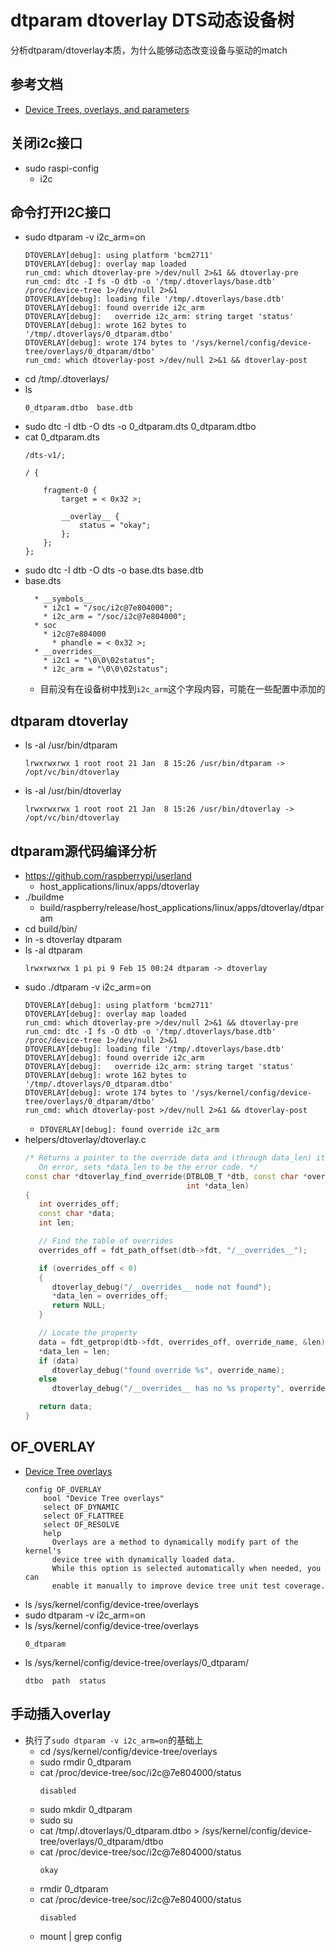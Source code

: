 # dtparam dtoverlay DTS动态设备树

分析dtparam/dtoverlay本质，为什么能够动态改变设备与驱动的match

## 参考文档

* [Device Trees, overlays, and parameters](https://www.raspberrypi.org/documentation/configuration/device-tree.md)

## 关闭i2c接口

* sudo raspi-config
  * i2c

## 命令打开I2C接口

* sudo dtparam -v i2c_arm=on
  ```
  DTOVERLAY[debug]: using platform 'bcm2711'
  DTOVERLAY[debug]: overlay map loaded
  run_cmd: which dtoverlay-pre >/dev/null 2>&1 && dtoverlay-pre
  run_cmd: dtc -I fs -O dtb -o '/tmp/.dtoverlays/base.dtb' /proc/device-tree 1>/dev/null 2>&1
  DTOVERLAY[debug]: loading file '/tmp/.dtoverlays/base.dtb'
  DTOVERLAY[debug]: found override i2c_arm
  DTOVERLAY[debug]:   override i2c_arm: string target 'status'
  DTOVERLAY[debug]: wrote 162 bytes to '/tmp/.dtoverlays/0_dtparam.dtbo'
  DTOVERLAY[debug]: wrote 174 bytes to '/sys/kernel/config/device-tree/overlays/0_dtparam/dtbo'
  run_cmd: which dtoverlay-post >/dev/null 2>&1 && dtoverlay-post
  ```
* cd /tmp/.dtoverlays/
* ls
  ```
  0_dtparam.dtbo  base.dtb
  ```
* sudo dtc -I dtb -O dts -o 0_dtparam.dts 0_dtparam.dtbo
* cat 0_dtparam.dts
  ```dts
  /dts-v1/;
  
  / {
  
      fragment-0 {
          target = < 0x32 >;
  
          __overlay__ {
              status = "okay";
          };
      };
  };
  ```
* sudo dtc -I dtb -O dts -o base.dts base.dtb
* base.dts
  ```
    * __symbols__
      * i2c1 = "/soc/i2c@7e804000";
      * i2c_arm = "/soc/i2c@7e804000";
    * soc
      * i2c@7e804000
        * phandle = < 0x32 >;
    * __overrides__
      * i2c1 = "\0\0\02status";
      * i2c_arm = "\0\0\02status";
  ```
  * 目前没有在设备树中找到`i2c_arm`这个字段内容，可能在一些配置中添加的

## dtparam dtoverlay

* ls -al /usr/bin/dtparam
  ```
  lrwxrwxrwx 1 root root 21 Jan  8 15:26 /usr/bin/dtparam -> /opt/vc/bin/dtoverlay
  ```
* ls -al /usr/bin/dtoverlay
  ```
  lrwxrwxrwx 1 root root 21 Jan  8 15:26 /usr/bin/dtoverlay -> /opt/vc/bin/dtoverlay
  ```

## dtparam源代码编译分析

* https://github.com/raspberrypi/userland
  * host_applications/linux/apps/dtoverlay
* ./buildme
  * build/raspberry/release/host_applications/linux/apps/dtoverlay/dtparam
* cd build/bin/
* ln -s dtoverlay dtparam
* ls -al dtparam
  ```
  lrwxrwxrwx 1 pi pi 9 Feb 15 00:24 dtparam -> dtoverlay
  ```
* sudo ./dtparam -v i2c_arm=on
  ```
  DTOVERLAY[debug]: using platform 'bcm2711'
  DTOVERLAY[debug]: overlay map loaded
  run_cmd: which dtoverlay-pre >/dev/null 2>&1 && dtoverlay-pre
  run_cmd: dtc -I fs -O dtb -o '/tmp/.dtoverlays/base.dtb' /proc/device-tree 1>/dev/null 2>&1
  DTOVERLAY[debug]: loading file '/tmp/.dtoverlays/base.dtb'
  DTOVERLAY[debug]: found override i2c_arm
  DTOVERLAY[debug]:   override i2c_arm: string target 'status'
  DTOVERLAY[debug]: wrote 162 bytes to '/tmp/.dtoverlays/0_dtparam.dtbo'
  DTOVERLAY[debug]: wrote 174 bytes to '/sys/kernel/config/device-tree/overlays/0_dtparam/dtbo'
  run_cmd: which dtoverlay-post >/dev/null 2>&1 && dtoverlay-post
  ```
  * `DTOVERLAY[debug]: found override i2c_arm`
* helpers/dtoverlay/dtoverlay.c
  ```cpp
  /* Returns a pointer to the override data and (through data_len) its length.
     On error, sets *data_len to be the error code. */
  const char *dtoverlay_find_override(DTBLOB_T *dtb, const char *override_name,
                                      int *data_len)
  {
     int overrides_off;
     const char *data;
     int len;
  
     // Find the table of overrides
     overrides_off = fdt_path_offset(dtb->fdt, "/__overrides__");
  
     if (overrides_off < 0)
     {
        dtoverlay_debug("/__overrides__ node not found");
        *data_len = overrides_off;
        return NULL;
     }
  
     // Locate the property
     data = fdt_getprop(dtb->fdt, overrides_off, override_name, &len);
     *data_len = len;
     if (data)
        dtoverlay_debug("found override %s", override_name);
     else
        dtoverlay_debug("/__overrides__ has no %s property", override_name);
  
     return data;
  }
  ```

## OF_OVERLAY

* [Device Tree overlays](https://github.com/torvalds/linux/blob/master/drivers/of/Kconfig#L85)
  ```
  config OF_OVERLAY
      bool "Device Tree overlays"
      select OF_DYNAMIC
      select OF_FLATTREE
      select OF_RESOLVE
      help
        Overlays are a method to dynamically modify part of the kernel's
        device tree with dynamically loaded data.
        While this option is selected automatically when needed, you can
        enable it manually to improve device tree unit test coverage.
  ```
* ls /sys/kernel/config/device-tree/overlays
* sudo dtparam -v i2c_arm=on
* ls /sys/kernel/config/device-tree/overlays
  ```
  0_dtparam
  ```
* ls /sys/kernel/config/device-tree/overlays/0_dtparam/
  ```
  dtbo  path  status
  ```

## 手动插入overlay

* 执行了`sudo dtparam -v i2c_arm=on`的基础上
  * cd /sys/kernel/config/device-tree/overlays
  * sudo rmdir 0_dtparam
  * cat /proc/device-tree/soc/i2c@7e804000/status
    ```
    disabled
    ```
  * sudo mkdir 0_dtparam
  * sudo su
  * cat /tmp/.dtoverlays/0_dtparam.dtbo > /sys/kernel/config/device-tree/overlays/0_dtparam/dtbo
  * cat /proc/device-tree/soc/i2c@7e804000/status
    ```
    okay
    ```
  * rmdir 0_dtparam
  * cat /proc/device-tree/soc/i2c@7e804000/status
    ```
    disabled
    ```
  * mount | grep config

